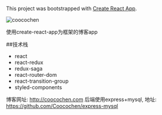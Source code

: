 This project was bootstrapped with [Create React App](https://github.com/facebook/create-react-app).

![coocochen](http://coocochen.com/coocochen.png)

使用create-react-app为框架的博客app

##技术栈

* react
* react-redux
* redux-saga
* react-router-dom
* react-transition-group
* styled-components



博客网址: http://coocochen.com
后端使用express+mysql, 地址: https://github.com/Coocochen/express-mysql 

